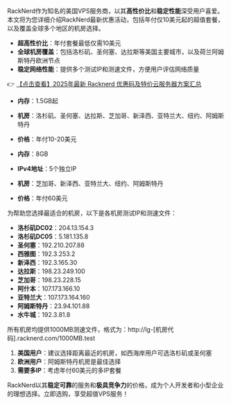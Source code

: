 
RackNerd作为知名的美国VPS服务商，以其**高性价比**和**稳定性能**深受用户喜爱。本文将为您详细介绍RackNerd最新优惠活动，包括年付仅10美元起的超值套餐，以及覆盖全球多个地区的机房选择。


- **超高性价比**：年付套餐最低仅需10美元
- **全球机房覆盖**：包括洛杉矶、圣何塞、达拉斯等美国主要城市，以及荷兰阿姆斯特丹欧洲节点
- **稳定网络性能**：提供多个测试IP和测速文件，方便用户评估网络质量

👉 [【点击查看】2025年最新 Racknerd 优惠码及特价云服务器方案汇总](https://bit.ly/Rack_Nerd)


- **内存**：1.5GB起
- **机房**：洛杉矶、圣何塞、达拉斯、芝加哥、新泽西、亚特兰大、纽约、阿姆斯特丹
- **价格**：年付10-20美元

- **内存**：8GB
- **IPv4地址**：5个独立IP
- **机房**：芝加哥、新泽西、亚特兰大、纽约、阿姆斯特丹
- **价格**：年付60美元


为帮助您选择最适合的机房，以下是各机房测试IP和测速文件：

- **洛杉矶DC02**：204.13.154.3
- **洛杉矶DC05**：5.181.135.8
- **圣何塞**：192.210.207.88
- **西雅图**：192.3.253.2
- **新泽西**：192.3.165.30
- **达拉斯**：198.23.249.100
- **芝加哥**：198.23.228.15
- **阿什本**：107.173.166.10
- **亚特兰大**：107.173.164.160
- **阿姆斯特丹**：23.94.101.88
- **水牛城**：192.3.81.8

所有机房均提供1000MB测速文件，格式为：http://lg-[机房代码].racknerd.com/1000MB.test


1. **美国用户**：建议选择距离最近的机房，如西海岸用户可选洛杉矶或圣何塞
2. **欧洲用户**：阿姆斯特丹机房是最佳选择
3. **需要多IP**：考虑年付60美元的多IP套餐

RackNerd以其**稳定可靠**的服务和**极具竞争力**的价格，成为个人开发者和小型企业的理想选择。立即选购，享受超值VPS服务！
